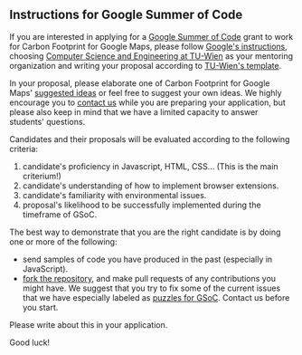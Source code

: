 ## Instructions for Google Summer of Code

If you are interested in applying for a [Google Summer of Code](https://summerofcode.withgoogle.com) grant to work for Carbon Footprint for Google Maps, please follow [Google's instructions](https://summerofcode.withgoogle.com/help/), choosing [Computer Science and Engineering at TU-Wien](http://www.iue.tuwien.ac.at/cse/index.php/gsoc.html) as your mentoring organization and writing your proposal according to [TU-Wien's template](https://summerofcode.withgoogle.com/organizations/6221502189928448/).

In your proposal, please elaborate one of Carbon Footprint for Google Maps' [suggested ideas](http://www.iue.tuwien.ac.at/cse/index.php/gsoc.html) or feel free to suggest your own ideas. We highly encourage you to [contact us](https://groups.google.com/forum/#!forum/cse-at-tu-wien-gsoc-2016/join) while you are preparing your application, but please also keep in mind that we have a limited capacity to answer students' questions.

Candidates and their proposals will be evaluated according to the following criteria:

 1. candidate's proficiency in Javascript, HTML, CSS... (This is the main criterium!)
 2. candidate's understanding of how to implement browser extensions.
 3. candidate's familiarity with environmental issues.
 4. proposal's likelihood to be successfully implemented during the timeframe of GSoC.


The best way to demonstrate that you are the right candidate is by doing one or more of the following:

* send samples of code you have produced in the past (especially in JavaScript).
* [fork the repository](https://github.com/OiWorld/CarbonFootprintGoogleMaps), and make pull requests of any contributions you might have. We suggest that you try to fix some of the current issues that we have especially labeled as [puzzles for GSoC](https://github.com/OiWorld/CarbonFootprintGoogleMaps/issues?labels=puzzle+for+GSoC&milestone=&page=1&state=open). Contact us before you start.   


Please write about this in your application.


Good luck!
